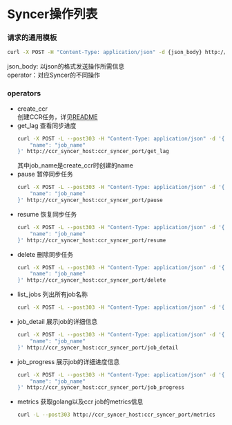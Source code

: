 # Syncer操作列表
### 请求的通用模板
```bash
curl -X POST -H "Content-Type: application/json" -d {json_body} http://ccr_syncer_host:ccr_syncer_port/operator
```
json_body: 以json的格式发送操作所需信息  
operator：对应Syncer的不同操作
### operators
- create_ccr  
    创建CCR任务，详见[README](../README.md)
- get_lag
    查看同步进度
    ```bash
    curl -X POST -L --post303 -H "Content-Type: application/json" -d '{
        "name": "job_name"
    }' http://ccr_syncer_host:ccr_syncer_port/get_lag
    ```
    其中job_name是create_ccr时创建的name
- pause
    暂停同步任务
    ```bash
    curl -X POST -L --post303 -H "Content-Type: application/json" -d '{
        "name": "job_name"
    }' http://ccr_syncer_host:ccr_syncer_port/pause
    ```
- resume
    恢复同步任务
    ```bash
    curl -X POST -L --post303 -H "Content-Type: application/json" -d '{
        "name": "job_name"
    }' http://ccr_syncer_host:ccr_syncer_port/resume
    ```
- delete
    删除同步任务
    ```bash
    curl -X POST -L --post303 -H "Content-Type: application/json" -d '{
        "name": "job_name"
    }' http://ccr_syncer_host:ccr_syncer_port/delete
    ```
- list_jobs
    列出所有job名称
    ```bash
    curl -X POST -L --post303 -H "Content-Type: application/json" -d '{}' http://ccr_syncer_host:ccr_syncer_port/list_jobs
    ```
- job_detail
    展示job的详细信息
    ```bash
    curl -X POST -L --post303 -H "Content-Type: application/json" -d '{
        "name": "job_name"
    }' http://ccr_syncer_host:ccr_syncer_port/job_detail
    ```
- job_progress
    展示job的详细进度信息
    ```bash
    curl -X POST -L --post303 -H "Content-Type: application/json" -d '{
        "name": "job_name"
    }' http://ccr_syncer_host:ccr_syncer_port/job_progress
    ```
- metrics
    获取golang以及ccr job的metrics信息
    ```bash
    curl -L --post303 http://ccr_syncer_host:ccr_syncer_port/metrics 
    ```
